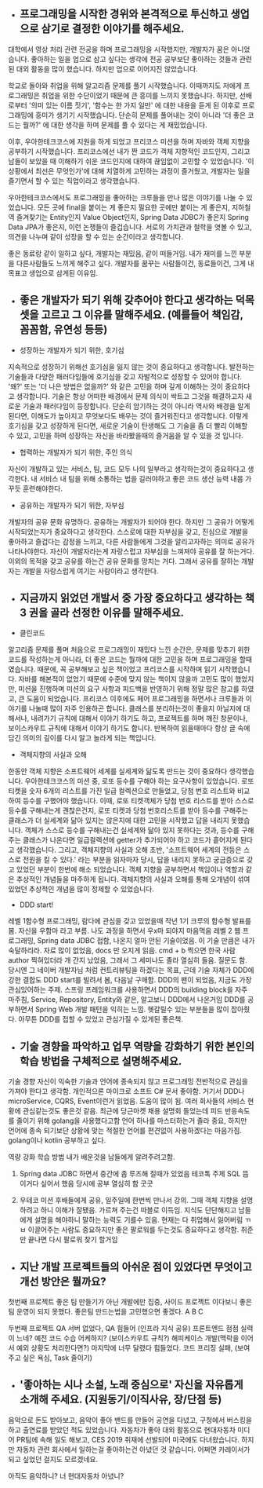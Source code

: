 - ## 프로그래밍을 시작한 경위와 본격적으로 투신하고 생업으로 삼기로 결정한 이야기를 해주세요.

대학에서 영상 처리 관련 전공을 하며 프로그래밍을 시작했지만, 개발자가 꿈은 아니었습니다. 좋아하는 일을 업으로 삼고 싶다는 생각에 전공 공부보단 좋아하는 것들과 관련된 대외 활동을 많이 했습니다. 하지만 업으로 이어지진 않았습니다.

학교로 돌아와 취업을 위해 알고리즘 문제를 풀기 시작했습니다. 이때까지도 저에게 프로그래밍은 취업을 위한 수단이었기 때문에 큰 흥미를 느끼지 못했습니다. 하지만, 선배로부터 '의미 있는 이름 짓기', '함수는 한 가지 일만' 에 대한 내용을 듣게 된 이후로 프로그래밍에 흥미가 생기기 시작했습니다. 단순히 문제를 풀어내는 것이 아니라 '더 좋은 코드는 뭘까?' 에 대한 생각을 하며 문제를 풀 수 있다는 게 재밌었습니다.

이후, 우아한테크코스에 지원을 하게 되었고 프리코스 미션을 하며 자바와 객체 지향을 공부하기 시작했습니다. 프리코스에선 내가 짠 코드가 객체 지향적인 코드인지, 그리고 남들이 보았을 때 이해하기 쉬운 코드인지에 대하여 끊임없이 고민할 수 있었습니다. '이 상황에서 최선은 무엇인가'에 대해 치열하게 고민하는 과정이 즐거웠고, 개발자는 일을 즐기면서 할 수 있는 직업이라고 생각했습니다.

우아한테크코스에서도 프로그래밍을 좋아하는 크루들을 만나 많은 이야기를 나눌 수 있었습니다.
모든 곳에 final을 붙이는 게 좋은지 필요한 곳에만 붙이는 게 좋은지, 지하철역 즐겨찾기는 Entity인지 Value Object인지, Spring Data JDBC가 좋은지 Spring Data JPA가 좋은지,
이런 논쟁들이 즐겁습니다. 서로의 가치관과 철학을 엿볼 수 있고, 의견을 나누며 같이 성장을 할 수 있는 순간이라고 생각합니다.

좋은 동료랑 같이 일하고 싶다, 개발자는 재밌음, 같이 떠들거임.
내가 재미를 느낀 부분을 다른사람들도 느끼게 해주고 싶다. 개발자를 꿈꾸는 사람들이건, 동료들이건,
그게 내 목표고 생업으로 삼게된 이유임.

- ## 좋은 개발자가 되기 위해 갖추어야 한다고 생각하는 덕목 셋을 고르고 그 이유를 말해주세요. (예를들어 책임감, 꼼꼼함, 유연성 등등)

- 성장하는 개발자가 되기 위한, 호기심

지속적으로 성장하기 위해선 호기심을 잃지 않는 것이 중요하다고 생각합니다. 발전하는 기술들과 다양한 패러다임들에 호기심을 갖고 자발적으로 성장할 수 있어야 합니다. '왜?' 또는 '더 나은 방법은 없을까?' 와 같은 고민을 하며 깊게 이해하는 것이 중요하다고 생각합니다. 기술은 항상 어떠한 배경에서 문제 의식이 싹트고 그것을 해결하고자 새로운 기술과 패러다임이 등장합니다. 단순히 암기하는 것이 아니라 역사와 배경을 알게 된다면, 이해도가 높아지고 무엇보다도 배우는 것이 즐거워진다고 생각합니다. 이렇게 호기심을 갖고 성장하게 된다면, 새로운 기술이 탄생해도 그 기술을 좀 더 빨리 이해할 수 있고, 고민을 하며 성장하는 자신을 바라봤을때의 즐거움을 알 수 있을 것 입니다.

- 협력하는 개발자가 되기 위한, 주인 의식

자신이 개발하고 있는 서비스, 팀, 코드 모두 나의 일부라고 생각하는것이 중요하다고 생각한다. 내 서비스 내 팀을 위해 소통하는 법을 길러야하고 좋은 코드 생산 능력 내몸 가꾸듯 훈련해야한다. 

- 공유하는 개발자가 되기 위한, 자부심

개발자의 공유 문화 유명하다. 공유하는 개발자가 되어야 한다. 하지만 그 공유가 어떻게 시작되었는지가 중요하다고 생각한다.
스스로에 대한 자부심을 갖고, 진심으로 개발을 좋아하고 즐겁다는 감정을 느끼고, 다른 사람들에게 그것을 알리고자하는 의미로 공유가 나타나야한다.
자신이 개발자라는게 자랑스럽고 자부심을 느껴져야 공유를 잘 하는거다.
이외의 목적을 갖고 공유를 하는건 공유 문화를 망치는 거다.
그래서 공유를 잘하는 개발자는 개발을 자랑스럽게 여기는 사람이라고 생각한다.



- ## 지금까지 읽었던 개발서 중 가장 중요하다고 생각하는 책 3 권을 골라 선정한 이유를 말해주세요.

- 클린코드

알고리즘 문제를 풀며 처음으로 프로그래밍이 재밌다 느낀 순간은, 문제를 맞추기 위한 코드를 작성하는게 아니라, 더 좋은 코드는 뭘까에 대한 고민을 하며 프로그래밍을 할때였습니다. 때문에, 꼭 공부해보고 싶은 책이었고 프리코스를 시작하며 읽기 시작했습니다. 자바를 해본적이 없었기 때문에 수준에 맞지 않는 책이지 않을까 고민도 많이 했었지만, 미션을 진행하며 미션의 요구 사항과 피드백을 반영하기 위해 정말 많은 참고를 하였고, 큰 도움이 되었습니다.
프리코스 이후에도 페어 프로그래밍을 하면서나 크루들과 이야기를 나눌때 많이 자주 인용하곤 합니다. 클래스를 분리하는것이 좋을지 아닐지에 대해서나, 내려가기 규칙에 대해서 이야기 하기도 하고, 프로젝트를 하며 깨진 창문이나, 보이스카우트 규칙에 대해서 이야기 하기도 합니다. 반복하여 읽을때마다 항상 글 속에 담긴 의미의 깊이를 다시 알고 놀라게 되는 책입니다.

- 객체지향의 사실과 오해

한동안 객체 지향은 소프트웨어 세계를 실세계와 닮도록 만드는 것이 중요하다 생각했습니다. 우아한테크코스의 미션 중, 로또 등수를 구해야 하는 요구사항이 있었습니다. 로또 티켓을 숫자 6개의 리스트를 가진 일급 컬렉션으로 만들었고, 당첨 번호 리스트와 비교하여 등수를 구했어야 했습니다. 이때, 로또 티켓객체가 당첨 번호 리스트를 받아 스스로 등수를 구해내는게 괜찮은건지, 로또 티켓과 당첨 번호리스트를 받아 등수를 구해주는 클래스가 더 실세계와 닮아 있지는 않은지에 대한 고민을 시작했고 답을 내리지 못했습니다. 객체가 스스로 등수를 구해내는건 실세계와 닮아 있지 못하다는 것과, 등수를 구해주는 클래스가 나온다면 일급컬렉션에 getter가 추가되어야 하고 코드가 흩어지게 된다고 생각했습니다. 그리고, 객체지향의 사실과 오해 초반, '소프트웨어 세계의 전등은 스스로 전원을 킬 수 있다.' 라는 부분을 읽자마자 당시, 답을 내리지 못하고 궁금증으로 갖고 있었던 부분이 한번에 해소 되었습니다. 
객체 지향을 공부하면서 책임이나 역할과 같은 추상적인 개념들을 마주하게 됩니다. 객체지향의 사실과 오해를 통해 오개념이 섞여 있었던 추상적인 개념을 많이 정제할 수 있었습니다.

- DDD start!

레벨 1함수형 프로그래밍, 람다에 관심을 갖고 있었을때 작년 1기 크루의 함수형 발표를 봄. 
자신을 우함마 라고 부름. 
나도 과정을 하면서 우x마 되야지 마음먹음
레벨 2 웹 프로그래밍, Spring data JDBC 접함,
나온지 얼마 안된 기술이었음.
이 기술 만큼은 내가 숙달하리라.
자료 많이 없었음, docs 만 오지게 읽음. 
cmd + b 찍으면 한국 사람 author 찍혀있더라 개 간지 났었음,
그래서 그 세미나도 졸라 열심히 들음. 질문도 함.
당시엔 그 네이버 개발자님 처럼 컨트리뷰팅을 하겠다는 목표,
근데 기술 자체가 DDD에 강한 결합도
DDD start를 빌려서 봄, 다음날 구매함.
DDD의 팬이 되었음, 지금도 가장 관심있어하는 주제.
스프링 프레임워크를 사용하면서 DDD의 building block을 자주 마주침,
Service, Repository, Entity와 같은, 알고보니 DDD에서 나온거임
DDD를 공부하면서 Spring Web 개발 패턴을 익히는 느낌.
헷갈릴수 있는 부분들을 많이 잡아줬다.
아무튼 DDD를 접할 수 있었고 관심가질 수 있게된 좋은책.

- ## 기술 경향을 파악하고 업무 역량을 강화하기 위한 본인의 학습 방법을 구체적으로 설명해주세요.

기술 경향
자신이 익숙한 기술과 언어에 종속되지 않고 프로그래밍 전반적으로 관심을 가져야 한다고 생각함.
개인적으론 마이크로 소프트 C# 문서 좋아함.
거기서 DDD나 microService, CQRS, Event이런거 읽었음. 도움이 많이 됨.
여러 회사들의 서비스 현황에 관심같는것도 좋은것 같음.
최근에 당근마켓 채용 설명회 들었는데 피드 반응속도를 줄이기 위해 golang을 사용했다고함
언어 하나를 마스터하는거 졸라 중요, 하지만 언어에 종속 되기보단 상황에 맞는 적절한 언어를 편견없이 사용하겠다는 마음가짐.
golang이나 kotlin 공부하고 싶다.

역량 강화 학습 방법
내가 배운것을 남들에게 알려주려고함.

1. Spring data JDBC 하면서 중간에 좀 루즈해 질때가 있었음
   테코톡 주제 SQL 뜸 이거다 싶어서 했음
   당시에 공부 열심히 함 굿굿

2. 우테코 미션 후배들에게 공유, 일주일에 한번씩 만나서 강의. 그때 객체 지향을 설명하려고 하니 이해가 잘됐음.
   가르쳐 주는건 따블로 이득임.
   지식도 단단해지고 남들에게 설명을 해야하니 말하는 능력도 기를수 있음.
   현재는 다 취업해서 잃어버림 ㄲㅂ
   이끌어주는 사람도 중요하지만 좋은 팔로워를 두는것도 중요하다고 생각함. 취준만 끝나면 다시 팔로워 찾기 할거임
   
   

- ## 지난 개발 프로젝트들의 아쉬운 점이 있었다면 무엇이고 개선 방안은 뭘까요?

첫번째 프로젝트
좋은 팀 만들기가 아닌 개발에만 집중, 사이드 프로젝트 이다보니 좋은 팀 운영이 되지 못했다. 좋은팀 만드는법을 고민했으면 좋겠다. 
A B C

두번째 프로젝트
QA 서버 없었다, QA 힘들어 (인프라 지식 공유)
프론트엔드 점점 실력이 느네? 예전 코드 수습 어케하지? (보이스카우트 규칙?)
해피케이스 개발(맥락을 이어서 예외 상황도 처리한다면?)
마지막에 너무 달렸다 힘들었다. 코드 프리징 실패, (보여주고 싶은 욕심, Task 줄이기)



- ## '좋아하는 시나 소설, 노래 중심으로' 자신을 자유롭게 소개해 주세요. (지원동기/이직사유, 장/단점 등)

 음악으로 돈도 받아보고, 음악이 좋아 밴드를 만들어 공연을 다녔고, 구청에서 버스킹을 하고 출연료를 받았던 적도 있었습니다.
자동차가 좋아 대외 활동으로 현대자동차 미디어 PR팀에 속해 일도 해보고, CES 2019 취재에 선발되어 미국에도 다녀왔습니다. 하지만 자동차 관련 회사에서 일하는걸 좋아하는건 아녔던 것 같습니다. 어쩌면 카레이서가 되고 싶었던 걸지도 모르겠네요.

아직도 음악하니? 너 현대자동차 아녔니? 
